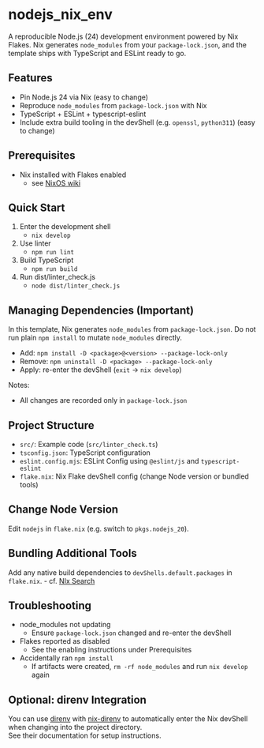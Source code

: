# nodejs_nix_env
A reproducible Node.js (24) development environment powered by Nix Flakes.
Nix generates `node_modules` from your `package-lock.json`, and the template ships with TypeScript and ESLint ready to go.

## Features
- Pin Node.js 24 via Nix (easy to change)
- Reproduce `node_modules` from `package-lock.json` with Nix
- TypeScript + ESLint + typescript-eslint
- Include extra build tooling in the devShell (e.g. `openssl`, `python311`) (easy to change)

## Prerequisites
- Nix installed with Flakes enabled
  - see [NixOS wiki](https://wiki.nixos.org/wiki/Flakes)

## Quick Start
1. Enter the development shell
    - `nix develop`
2. Use linter
    - `npm run lint`
3. Build TypeScript
    - `npm run build`
4. Run dist/linter_check.js
    - `node dist/linter_check.js`

## Managing Dependencies (Important)
In this template, Nix generates `node_modules` from `package-lock.json`.
Do not run plain `npm install` to mutate `node_modules` directly.

- Add: `npm install -D <package>@<version> --package-lock-only`
- Remove: `npm uninstall -D <package> --package-lock-only`
- Apply: re-enter the devShell (`exit` → `nix develop`)

Notes:
- All changes are recorded only in `package-lock.json`

## Project Structure
- `src/`: Example code (`src/linter_check.ts`)
- `tsconfig.json`: TypeScript configuration
- `eslint.config.mjs`: ESLint Config using `@eslint/js` and `typescript-eslint`
- `flake.nix`: Nix Flake devShell config (change Node version or bundled tools)

## Change Node Version
Edit `nodejs` in `flake.nix` (e.g. switch to `pkgs.nodejs_20`).

## Bundling Additional Tools
Add any native build dependencies to `devShells.default.packages` in `flake.nix`.
    - cf. [NIx Search](https://search.nixos.org/packages)

## Troubleshooting
- node_modules not updating
  - Ensure `package-lock.json` changed and re-enter the devShell
- Flakes reported as disabled
  - See the enabling instructions under Prerequisites
- Accidentally ran `npm install`
  - If artifacts were created, `rm -rf node_modules` and run `nix develop` again

## Optional: direnv Integration
You can use [direnv](https://direnv.net/) with [nix-direnv](https://github.com/nix-community/nix-direnv) to automatically enter the Nix devShell when changing into the project directory.  
See their documentation for setup instructions.
